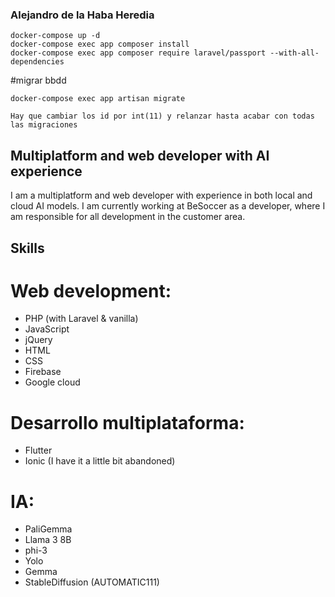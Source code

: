 ### Alejandro de la Haba Heredia

```
docker-compose up -d
docker-compose exec app composer install
docker-compose exec app composer require laravel/passport --with-all-dependencies
```

#migrar bbdd

```
docker-compose exec app artisan migrate
```

`Hay que cambiar los id por int(11) y relanzar hasta acabar con todas las migraciones`

## Multiplatform and web developer with AI experience

I am a multiplatform and web developer with experience in both local and cloud AI models. I am currently working at BeSoccer as a developer, where I am responsible for all development in the customer area.

## Skills
# Web development:
- PHP (with Laravel & vanilla)
- JavaScript
- jQuery
- HTML
- CSS
- Firebase
- Google cloud
# Desarrollo multiplataforma:
- Flutter
- Ionic (I have it a little bit abandoned)
# IA:
- PaliGemma
- Llama 3 8B
- phi-3
- Yolo
- Gemma
- StableDiffusion (AUTOMATIC111)
